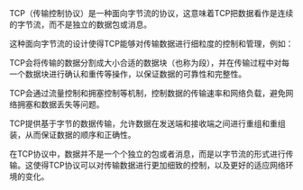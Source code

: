 TCP（传输控制协议）是一种面向字节流的协议，这意味着TCP把数据看作是连续的字节流，而不是独立的数据包或消息。

这种面向字节流的设计使得TCP能够对传输数据进行细粒度的控制和管理，例如：

TCP会将传输的数据分割成大小合适的数据块（也称为段），并在传输过程中对每一个数据块进行确认和重传等操作，以保证数据的可靠性和完整性。

TCP会通过流量控制和拥塞控制等机制，控制数据的传输速率和网络负载，避免网络拥塞和数据丢失等问题。

TCP提供基于字节的数据传输，允许数据在发送端和接收端之间进行重组和重组装，从而保证数据的顺序和正确性。

在TCP协议中，数据并不是一个个独立的包或者消息，而是以字节流的形式进行传输。这使得TCP协议可以对传输数据进行更加细致的控制，以及更好的适应网络环境的变化。